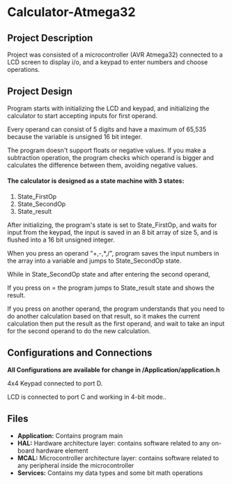 # Calculator-Atmega32
## Project Description
Project was consisted of a microcontroller (AVR Atmega32) connected to a LCD screen to display i/o, and a keypad to enter numbers and choose operations.

## Project Design
Program starts with initializing the LCD and keypad, and initializing the calculator to start accepting inputs for first operand.

Every operand can consist of 5 digits and have a maximum of 65,535 because the variable is unsigned 16 bit integer.

The program doesn't support floats or negative values. If you make a subtraction operation, the program checks which operand is bigger and calculates the difference between them, avoiding negative values.

#### The calculator is designed as a state machine with 3 states:

 1. State_FirstOp
 2. State_SecondOp
 3. State_result

After initializing, the program's state is set to State_FirstOp, and waits for input from the keypad, the input is saved in an 8 bit array of size 5, and is flushed into a 16 bit unsigned integer.

When you press an operand "+,-,*,/", program saves the input numbers in the array into a variable and jumps to State_SecondOp state.

While in State_SecondOp state and after entering the second operand, 

If you press on = the program jumps to State_result state and shows the result.

If you press on another operand, the program understands that you need to do another calculation based on that result, so it makes the current calculation then put the result as the first operand, and wait to take an input for the second operand to do the new calculation.


## Configurations and Connections

 **All Configurations are available for change in /Application/application.h**

4x4 Keypad connected to port D.

LCD is connected to port C and working in 4-bit mode..

## Files

 - **Application:** Contains program main
 - **HAL:** Hardware architecture layer: contains software related to any on-board hardware element
 - **MCAL:** Microcontroller architecture layer: contains software related to any peripheral inside the microcontroller
 - **Services:** Contains my data types and some bit math operations
